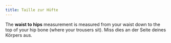 ```yaml
---
title: Taille zur Hüfte
---
```


The **waist to hips** measurement is measured from your waist down to the top of your hip bone (where your trousers sit). Miss dies an der Seite deines Körpers aus.
